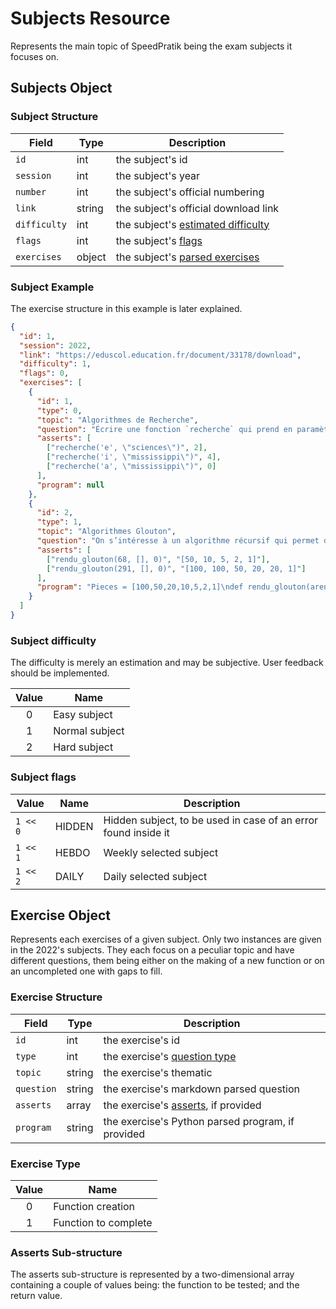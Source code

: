 # Subjects Resource

Represents the main topic of SpeedPratik being the exam subjects it focuses on.

## Subjects Object

### Subject Structure

| Field        | Type   | Description                                                               |
|--------------|--------|---------------------------------------------------------------------------|
| `id`         | int    | the subject's id                                                          |
| `session`    | int    | the subject's year                                                        |
| `number`     | int    | the subject's official numbering                                          |
| `link`       | string | the subject's official download link                                      |
| `difficulty` | int    | the subject's [estimated difficulty](/api/subjects?id=subject-difficulty) |
| `flags`      | int    | the subject's [flags](/api/subjects?id=subject-flags)                     |
| `exercises`  | object | the subject's [parsed exercises](/api/subjects?id=exercise-object)        |

### Subject Example

The exercise structure in this example is later explained.

```json
{
  "id": 1,
  "session": 2022,
  "link": "https://eduscol.education.fr/document/33178/download",
  "difficulty": 1,
  "flags": 0,
  "exercises": [
    {
      "id": 1,
      "type": 0,
      "topic": "Algorithmes de Recherche",
      "question": "Écrire une fonction `recherche` qui prend en paramètres `caractere`, un caractère, et `mot`, une chaîne de caractères, et qui renvoie le nombre d’occurrences de `caractere` dans `mot`, c’est-à-dire le nombre de fois où `caractere` apparaît dans `mot`.",
      "asserts": [
        ["recherche('e', \"sciences\")", 2],
        ["recherche('i', \"mississippi\")", 4],
        ["recherche('a', \"mississippi\")", 0]
      ],
      "program": null
    },
    {
      "id": 2,
      "type": 1,
      "topic": "Algorithmes Glouton",
      "question": "On s’intéresse à un algorithme récursif qui permet de rendre la monnaie à partir d’une liste donnée de valeurs de pièces et de billets - le système monétaire est donné sous forme d’une liste `pieces=[100, 50, 20, 10, 5, 2, 1]` - (on supposera qu’il n’y a pas de limitation quant à leur nombre), on cherche à donner la liste de pièces à rendre pour une somme donnée en argument.\nCompléter le code Python ci-dessous de la fonction rendu_glouton qui implémente cet algorithme et renvoie la liste des pièces à rendre",
      "asserts": [
        ["rendu_glouton(68, [], 0)", "[50, 10, 5, 2, 1]"],
        ["rendu_glouton(291, [], 0)", "[100, 100, 50, 20, 20, 1]"]
      ],
      "program": "Pieces = [100,50,20,10,5,2,1]\ndef rendu_glouton(arendre, solution=[], i=0):\tif arendre == 0:\n\t\treturn ...\n\tp = Pieces[i],\n\tif p <= ... :\n\t\tsolution.append(...)\n\t\treturn rendu_glouton(arendre - p, solution, i)\n\telse :\n\t\treturn rendu_glouton(arendre, solution, ...)"
    }
  ]
}
```

### Subject difficulty

The difficulty is merely an estimation and may be subjective. User feedback should be implemented.

| Value | Name           |
|:-----:|----------------|
|   0   | Easy subject   |
|   1   | Normal subject |
|   2   | Hard subject   |

### Subject flags

| Value    | Name   | Description                                                    |
|----------|--------|----------------------------------------------------------------|
| `1 << 0` | HIDDEN | Hidden subject, to be used in case of an error found inside it |
| `1 << 1` | HEBDO  | Weekly selected subject                                        |
| `1 << 2` | DAILY  | Daily selected subject                                         |

## Exercise Object

Represents each exercises of a given subject. Only two instances are given in the 2022's subjects. They each focus on a peculiar topic and have different questions, them being either on the making of a new function or on an uncompleted one with gaps to fill.

### Exercise Structure

| Field      | Type   | Description                                                                   |
|------------|--------|-------------------------------------------------------------------------------|
| `id`       | int    | the exercise's id                                                             |
| `type`     | int    | the exercise's [question type](/api/subjects?id=exercise-type)                |
| `topic`    | string | the exercise's thematic                                                       |
| `question` | string | the exercise's markdown parsed question                                       |
| `asserts`  | array  | the exercise's [asserts](/api/subjects?id=asserts-sub-structure), if provided |                        
| `program`  | string | the exercise's Python parsed program, if provided                             |

### Exercise Type

| Value | Name                 |
|:-----:|----------------------|
|   0   | Function creation    |
|   1   | Function to complete |

### Asserts Sub-structure

The asserts sub-structure is represented by a two-dimensional array containing a couple of values being: the function to be tested; and the return value.
